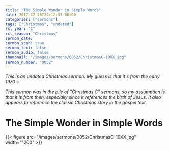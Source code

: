 ```yaml
---
title: "The Simple Wonder in Simple Words"
date: 2017-12-26T22:12:37-06:00
categories: ["sermons"]
tags: ["Christmas", "undated"]
rcl_year: "C"
rcl_season: "Christmas"
sermon_date:
sermon_scan: true
sermon_text: false
sermon_audio: false
thumbnail: "/images/sermons/0052/ChristmasC-19XX.jpg"
sermon_number: "0052"
---
```

_This is an undated Christmas sermon.  My guess is that it's from the early 1970's._

<!--more-->

_This sermon was in the pile of "Christmas C" sermons, so my assumption is that it is from then, especially since it references the birth of Jesus. It also appears to reference the classic Christmas story in the gospel text._

# **The Simple Wonder in Simple Words**

{{< figure src="/images/sermons/0052/ChristmasC-19XX.jpg" width="1200" >}}
